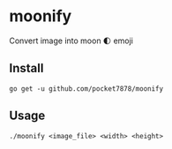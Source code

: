 # moonify

Convert image into moon 🌓 emoji

## Install 

```
go get -u github.com/pocket7878/moonify
```

## Usage

```
./moonify <image_file> <width> <height>
```
